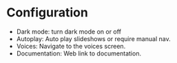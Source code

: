 # Configuration

* Dark mode: turn dark mode on or off
* Autoplay: Auto play slideshows or require manual nav.
* Voices: Navigate to the voices screen.
* Documentation: Web link to documentation.

